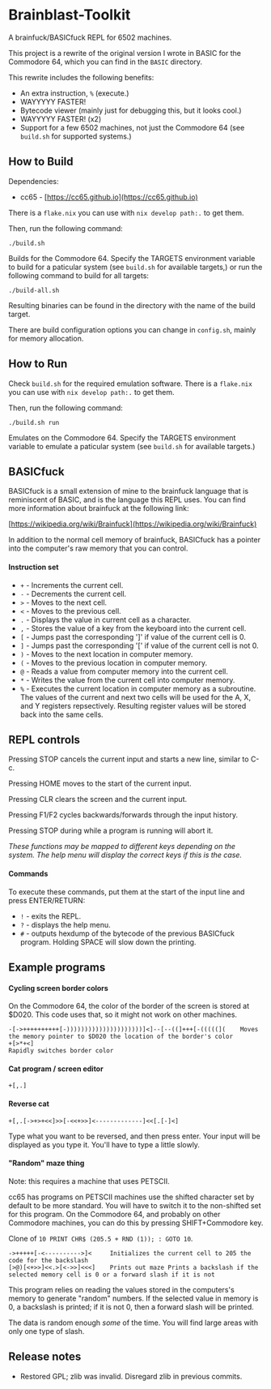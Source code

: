 # Brainblast-Toolkit

A brainfuck/BASICfuck REPL for 6502 machines.

This project is a rewrite of the original version I wrote in BASIC for the
Commodore 64, which you can find in the `BASIC` directory.

This rewrite includes the following benefits:

- An extra instruction, `%` (execute.)
- WAYYYYY FASTER!
- Bytecode viewer (mainly just for debugging this, but it looks cool.)
- WAYYYYY FASTER! (x2)
- Support for a few 6502 machines, not just the Commodore 64 (see `build.sh` for supported systems.)

## How to Build

Dependencies:

- cc65 - [https://cc65.github.io](https://cc65.github.io)

There is a `flake.nix` you can use with `nix develop path:.` to get them.

Then, run the following command:

```shell
./build.sh
```

Builds for the Commodore 64. Specify the TARGETS environment variable to build
for a paticular system (see `build.sh` for available targets,) or run the
following command to build for all targets:

```shell
./build-all.sh
```

Resulting binaries can be found in the directory with the name of the build
target.

There are build configuration options you can change in `config.sh`, mainly for
memory allocation.

## How to Run

Check `build.sh` for the required emulation software. There is a `flake.nix` you
can use with `nix develop path:.` to get them.

Then, run the following command:

```shell
./build.sh run
```

Emulates on the Commodore 64. Specify the TARGETS environment variable to
emulate a paticular system (see `build.sh` for available targets.)

## BASICfuck

BASICfuck is a small extension of mine to the brainfuck language that is
reminiscent of BASIC, and is the language this REPL uses. You can find more
information about brainfuck at the following link:

[https://wikipedia.org/wiki/Brainfuck](https://wikipedia.org/wiki/Brainfuck)

In addition to the normal cell memory of brainfuck, BASICfuck has a pointer into
the computer's raw memory that you can control.

#### Instruction set

- `+` - Increments the current cell.
- `-` - Decrements the current cell.
- `>` - Moves to the next cell.
- `<` - Moves to the previous cell.
- `.` - Displays the value in current cell as a character.
- `,` - Stores the value of a key from the keyboard into the current cell.
- `[` - Jumps past the corresponding ']' if value of the current cell is 0.
- `]` - Jumps past the corresponding '[' if value of the current cell is not 0.
- `)` - Moves to the next location in computer memory.
- `(` - Moves to the previous location in computer memory.
- `@` - Reads a value from computer memory into the current cell.
- `*` - Writes the value from the current cell into computer memory.
- `%` - Executes the current location in computer memory as a subroutine. The values of the current and next two cells will be used for the A, X, and Y registers repsectively. Resulting register values will be stored back into the same cells.

## REPL controls

Pressing STOP cancels the current input and starts a new line, similar to C-c.

Pressing HOME moves to the start of the current input.

Pressing CLR clears the screen and the current input.

Pressing F1/F2 cycles backwards/forwards through the input history.

Pressing STOP during while a program is running will abort it.

*These functions may be mapped to different keys depending on the system. The
help menu will display the correct keys if this is the case.*

#### Commands

To execute these commands, put them at the start of the input line and press
ENTER/RETURN:

- `!` - exits the REPL.
- `?` - displays the help menu.
- `#` - outputs hexdump of the bytecode of the previous BASICfuck program. Holding SPACE will slow down the printing.

## Example programs

#### Cycling screen border colors

On the Commodore 64, the color of the border of the screen is stored at $D020. This code uses that, so it might not work on other machines.

```brainfuck
-[->++++++++++[-)))))))))))))))))))))]<]--[--((]+++[-(((((](    Moves the memory pointer to $D020 the location of the border's color
+[>*+<]                                                         Rapidly switches border color
```

#### Cat program / screen editor

```brainfuck
+[,.]
```

#### Reverse cat

```brainfuck
+[,.[->+>+<<]>>[-<<+>>]<-------------]<<[.[-]<]
```

Type what you want to be reversed, and then press enter. Your input will be
displayed as you type it. You'll have to type a little slowly.

#### "Random" maze thing

Note: this requires a machine that uses PETSCII.

cc65 has programs on PETSCII machines use the shifted character set by default
to be more standard. You will have to switch it to the non-shifted set for this
program. On the Commodore 64, and probably on other Commodore machines, you can
do this by pressing SHIFT+Commodore key.

Clone of `10 PRINT CHR$ (205.5 + RND (1)); : GOTO 10`.

```brainfuck
->+++++[-<---------->]<     Initializes the current cell to 205 the code for the backslash
[>@)[<+>>]<<.>[<->>]<<<]    Prints out maze Prints a backslash if the selected memory cell is 0 or a forward slash if it is not
```

This program relies on reading the values stored in the computers's memory to
generate "random" numbers. If the selected value in memory is 0, a backslash is
printed; if it is not 0, then a forward slash will be printed.

The data is random enough *some* of the time. You will find large areas with
only one type of slash.

## Release notes

- Restored GPL; zlib was invalid. Disregard zlib in previous commits.
